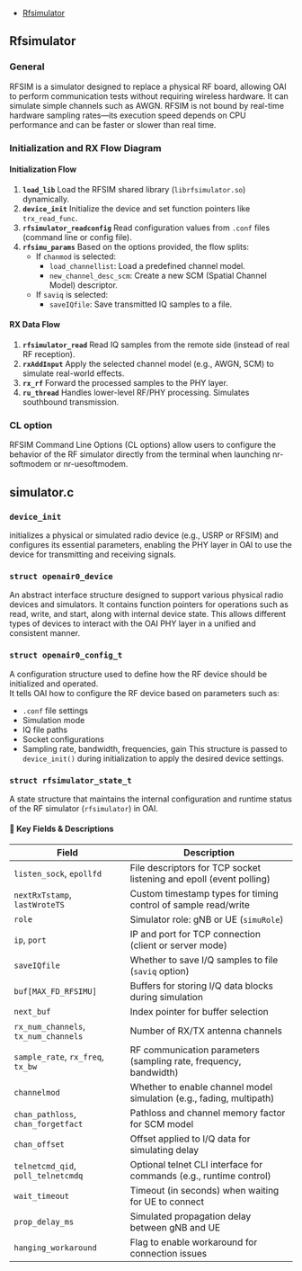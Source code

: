 -  [Rfsimulator](#Rfsimulator)
## Rfsimulator
### General
   RFSIM is a simulator designed to replace a physical RF board, allowing OAI to perform communication tests without requiring wireless hardware. It can simulate simple channels such as AWGN. RFSIM is not bound by real-time hardware sampling rates—its execution speed depends on CPU performance and can be faster or slower than real time.
### Initialization and RX Flow Diagram
#### Initialization Flow
1. **`load_lib`**  Load the RFSIM shared library (`librfsimulator.so`) dynamically.
2. **`device_init`** Initialize the device and set function pointers like `trx_read_func`.
3. **`rfsimulator_readconfig`**  Read configuration values from `.conf` files (command line or config file).
4. **`rfsimu_params`**
   Based on the options provided, the flow splits:
   - If `chanmod` is selected:
     - `load_channellist`: Load a predefined channel model.
     - `new_channel_desc_scm`: Create a new SCM (Spatial Channel Model) descriptor.
   - If `saviq` is selected:
     - `saveIQfile`: Save transmitted IQ samples to a file.
#### RX Data Flow
1. **`rfsimulator_read`**  Read IQ samples from the remote side (instead of real RF reception).
2. **`rxAddInput`**  Apply the selected channel model (e.g., AWGN, SCM) to simulate real-world effects.
3. **`rx_rf`**  Forward the processed samples to the PHY layer.
4. **`ru_thread`**  Handles lower-level RF/PHY processing. Simulates southbound transmission.

### CL option
   RFSIM Command Line Options (CL options) allow users to configure the behavior of the RF simulator directly from the terminal when launching nr-softmodem or nr-uesoftmodem.
   
## simulator.c
   ### `device_init`    
   initializes a physical or simulated radio device (e.g., USRP or RFSIM) and configures its essential parameters, enabling the PHY layer in OAI to use the device for transmitting and receiving signals.
   ### `struct openair0_device`
   An abstract interface structure designed to support various physical radio devices and simulators. It contains function pointers for operations such as read, write, and start, along with internal device state. This allows different types of devices to interact with the OAI PHY layer in a unified and consistent manner.
   ### `struct openair0_config_t`
A configuration structure used to define how the RF device should be initialized and operated.  
It tells OAI how to configure the RF device based on parameters such as:
- `.conf` file settings
- Simulation mode
- IQ file paths
- Socket configurations
- Sampling rate, bandwidth, frequencies, gain
This structure is passed to `device_init()` during initialization to apply the desired device settings.

### `struct rfsimulator_state_t`

A state structure that maintains the internal configuration and runtime status of the RF simulator (`rfsimulator`) in OAI.

#### 🧾 Key Fields & Descriptions

| Field | Description |
|-------|-------------|
| `listen_sock`, `epollfd` | File descriptors for TCP socket listening and epoll (event polling) |
| `nextRxTstamp`, `lastWroteTS` | Custom timestamp types for timing control of sample read/write |
| `role` | Simulator role: gNB or UE (`simuRole`) |
| `ip`, `port` | IP and port for TCP connection (client or server mode) |
| `saveIQfile` | Whether to save I/Q samples to file (`saviq` option) |
| `buf[MAX_FD_RFSIMU]` | Buffers for storing I/Q data blocks during simulation |
| `next_buf` | Index pointer for buffer selection |
| `rx_num_channels`, `tx_num_channels` | Number of RX/TX antenna channels |
| `sample_rate`, `rx_freq`, `tx_bw` | RF communication parameters (sampling rate, frequency, bandwidth) |
| `channelmod` | Whether to enable channel model simulation (e.g., fading, multipath) |
| `chan_pathloss`, `chan_forgetfact` | Pathloss and channel memory factor for SCM model |
| `chan_offset` | Offset applied to I/Q data for simulating delay |
| `telnetcmd_qid`, `poll_telnetcmdq` | Optional telnet CLI interface for commands (e.g., runtime control) |
| `wait_timeout` | Timeout (in seconds) when waiting for UE to connect |
| `prop_delay_ms` | Simulated propagation delay between gNB and UE |
| `hanging_workaround` | Flag to enable workaround for connection issues |


